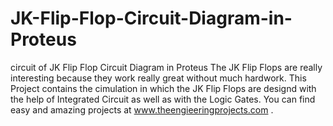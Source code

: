 # JK-Flip-Flop-Circuit-Diagram-in-Proteus
circuit of JK Flip Flop Circuit Diagram in Proteus
The JK Flip Flops are really interesting because they work really great without much hardwork. This Project contains the cimulation in which the JK Flip Flops are designd with the help of Integrated Circuit as well as with the Logic Gates. You can find easy and amazing projects at www.theengieeringprojects.com .

